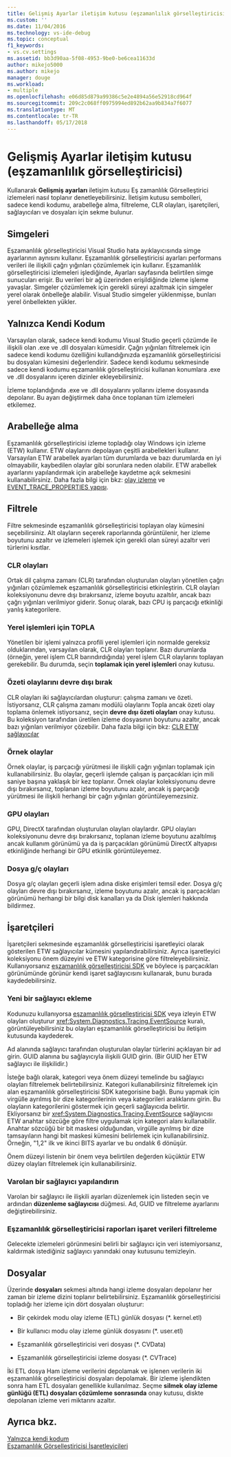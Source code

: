 ```yaml
---
title: Gelişmiş Ayarlar iletişim kutusu (eşzamanlılık görselleştiricisi) | Microsoft Docs
ms.custom: ''
ms.date: 11/04/2016
ms.technology: vs-ide-debug
ms.topic: conceptual
f1_keywords:
- vs.cv.settings
ms.assetid: bb3d90aa-5f08-4953-9be0-be6cea11633d
author: mikejo5000
ms.author: mikejo
manager: douge
ms.workload:
- multiple
ms.openlocfilehash: e06d85d879a99386c5e2e4894a56e52918cd964f
ms.sourcegitcommit: 209c2c068ff0975994ed892b62aa9b834a7f6077
ms.translationtype: MT
ms.contentlocale: tr-TR
ms.lasthandoff: 05/17/2018
---
```

# <a name="advanced-settings-dialog-box-concurrency-visualizer"></a>Gelişmiş Ayarlar iletişim kutusu (eşzamanlılık görselleştiricisi)
Kullanarak **Gelişmiş ayarları** iletişim kutusu Eş zamanlılık Görselleştirici izlemeleri nasıl toplanır denetleyebilirsiniz.  İletişim kutusu sembolleri, sadece kendi kodumu, arabelleğe alma, filtreleme, CLR olayları, işaretçileri, sağlayıcıları ve dosyaları için sekme bulunur.  
  
## <a name="symbols"></a>Simgeleri  
 Eşzamanlılık görselleştiricisi Visual Studio hata ayıklayıcısında simge ayarlarının aynısını kullanır. Eşzamanlılık görselleştiricisi ayarları performans verileri ile ilişkili çağrı yığınları çözümlemek için kullanır.  Eşzamanlılık görselleştiricisi izlemeleri işlediğinde, Ayarları sayfasında belirtilen simge sunucuları erişir.  Bu verileri bir ağ üzerinden erişildiğinde izleme işleme yavaşlar.  Simgeler çözümlemek için gerekli süreyi azaltmak için simgeler yerel olarak önbelleğe alabilir. Visual Studio simgeler yüklenmişse, bunları yerel önbellekten yükler.  
  
## <a name="just-my-code"></a>Yalnızca Kendi Kodum  
 Varsayılan olarak, sadece kendi kodumu Visual Studio geçerli çözümde ile ilişkili olan .exe ve .dll dosyaları kümesidir. Çağrı yığınları filtrelemek için sadece kendi kodumu özelliğini kullandığınızda eşzamanlılık görselleştiricisi bu dosyaları kümesini değerlendirir. Sadece kendi kodumu sekmesinde sadece kendi kodumu eşzamanlılık görselleştiricisi kullanan konumlara .exe ve .dll dosyalarını içeren dizinler ekleyebilirsiniz.  
  
 İzleme toplandığında .exe ve .dll dosyalarını yollarını izleme dosyasında depolanır.  Bu ayarı değiştirmek daha önce toplanan tüm izlemeleri etkilemez.  
  
## <a name="buffering"></a>Arabelleğe alma  
 Eşzamanlılık görselleştiricisi izleme topladığı olay Windows için izleme (ETW) kullanır.  ETW olaylarını depolayan çeşitli arabellekleri kullanır.  Varsayılan ETW arabellek ayarları tüm durumlarda ve bazı durumlarda en iyi olmayabilir, kaybedilen olaylar gibi sorunlara neden olabilir.  ETW arabellek ayarlarını yapılandırmak için arabelleğe kaydetme açık sekmesini kullanabilirsiniz. Daha fazla bilgi için bkz: [olay izleme](http://go.microsoft.com/fwlink/?LinkId=234579) ve [EVENT_TRACE_PROPERTIES yapısı](http://go.microsoft.com/fwlink/?LinkId=234580).  
  
## <a name="filter"></a>Filtrele  
 Filtre sekmesinde eşzamanlılık görselleştiricisi toplayan olay kümesini seçebilirsiniz. Alt olayların seçerek raporlarında görüntülenir, her izleme boyutunu azaltır ve izlemeleri işlemek için gerekli olan süreyi azaltır veri türlerini kısıtlar.  
  
### <a name="clr-events"></a>CLR olayları  
 Ortak dil çalışma zamanı (CLR) tarafından oluşturulan olayları yönetilen çağrı yığınları çözümlemek eşzamanlılık görselleştiricisi etkinleştirin.  CLR olayları koleksiyonunu devre dışı bırakırsanız, izleme boyutu azaltılır, ancak bazı çağrı yığınları verilmiyor giderir.  Sonuç olarak, bazı CPU iş parçacığı etkinliği yanlış kategorilere.  
  
### <a name="collect-for-native-processes"></a>Yerel işlemleri için TOPLA  
 Yönetilen bir işlemi yalnızca profili yerel işlemleri için normalde gereksiz olduklarından, varsayılan olarak, CLR olayları toplanır.  Bazı durumlarda (örneğin, yerel işlem CLR barındırdığında) yerel işlem CLR olaylarını toplayan gerekebilir.  Bu durumda, seçin **toplamak için yerel işlemleri** onay kutusu.  
  
### <a name="disable-rundown-events"></a>Özeti olaylarını devre dışı bırak  
 CLR olayları iki sağlayıcılardan oluşturur: çalışma zamanı ve özeti.  İstiyorsanız, CLR çalışma zamanı modülü olaylarını Topla ancak özeti olay toplama önlemek istiyorsanız, seçin **devre dışı özeti olayları** onay kutusu.  Bu koleksiyon tarafından üretilen izleme dosyasının boyutunu azaltır, ancak bazı yığınları verilmiyor çözebilir. Daha fazla bilgi için bkz: [CLR ETW sağlayıcılar](/dotnet/framework/performance/clr-etw-providers)  
  
### <a name="sample-events"></a>Örnek olaylar  
 Örnek olaylar, iş parçacığı yürütmesi ile ilişkili çağrı yığınları toplamak için kullanabilirsiniz. Bu olaylar, geçerli işlemde çalışan iş parçacıkları için mili saniye başına yaklaşık bir kez toplanır. Örnek olaylar koleksiyonunu devre dışı bırakırsanız, toplanan izleme boyutunu azalır, ancak iş parçacığı yürütmesi ile ilişkili herhangi bir çağrı yığınları görüntüleyemezsiniz.  
  
### <a name="gpu-events"></a>GPU olayları  
 GPU, DirectX tarafından oluşturulan olayları olaylardır. GPU olayları koleksiyonunu devre dışı bırakırsanız, toplanan izleme boyutunu azaltılmış ancak kullanım görünümü ya da iş parçacıkları görünümü DirectX altyapısı etkinliğinde herhangi bir GPU etkinlik görüntüleyemez.  
  
### <a name="file-io-events"></a>Dosya g/ç olayları  
 Dosya g/ç olayları geçerli işlem adına diske erişimleri temsil eder.  Dosya g/ç olayları devre dışı bırakırsanız, izleme boyutunu azalır, ancak iş parçacıkları görünümü herhangi bir bilgi disk kanalları ya da Disk işlemleri hakkında bildirmez.  
  
## <a name="markers"></a>İşaretçileri  
 İşaretçileri sekmesinde eşzamanlılık görselleştiricisi işaretleyici olarak gösterilen ETW sağlayıcılar kümesini yapılandırabilirsiniz.  Ayrıca işaretleyici koleksiyonu önem düzeyini ve ETW kategorisine göre filtreleyebilirsiniz.  Kullanıyorsanız [eşzamanlılık görselleştiricisi SDK](../profiling/concurrency-visualizer-sdk.md) ve böylece iş parçacıkları görünümünde görünür kendi işaret sağlayıcısını kullanarak, bunu burada kaydedebilirsiniz.  
  
### <a name="adding-a-new-provider"></a>Yeni bir sağlayıcı ekleme  
 Kodunuzu kullanıyorsa [eşzamanlılık görselleştiricisi SDK](../profiling/concurrency-visualizer-sdk.md) veya izleyin ETW olayları oluşturur <xref:System.Diagnostics.Tracing.EventSource> kuralı, görüntüleyebilirsiniz bu olayları eşzamanlılık görselleştiricisi bu iletişim kutusunda kaydederek.  
  
 Ad alanında sağlayıcı tarafından oluşturulan olaylar türlerini açıklayan bir ad girin.  GUID alanına bu sağlayıcıyla ilişkili GUID girin. (Bir GUID her ETW sağlayıcı ile ilişkilidir.)  
  
 İsteğe bağlı olarak, kategori veya önem düzeyi temelinde bu sağlayıcı olayları filtrelemek belirtebilirsiniz.  Kategori kullanabilirsiniz filtrelemek için alan eşzamanlılık görselleştiricisi SDK kategorisine bağlı.  Bunu yapmak için virgülle ayrılmış bir dize kategorilerinin veya kategorileri aralıklarını girin.  Bu olayların kategorilerini göstermek için geçerli sağlayıcıda belirtir.  Ekliyorsanız bir <xref:System.Diagnostics.Tracing.EventSource> sağlayıcısı ETW anahtar sözcüğe göre filtre uygulamak için kategori alanı kullanabilir.  Anahtar sözcüğü bir bit maskesi olduğundan, virgülle ayrılmış bir dize tamsayıların hangi bit maskesi kümesini belirlemek için kullanabilirsiniz. Örneğin, "1,2" ilk ve ikinci BITS ayarlar ve bu ondalık 6 dönüşür.  
  
 Önem düzeyi listenin bir önem veya belirtilen değerden küçüktür ETW düzey olayları filtrelemek için kullanabilirsiniz.  
  
### <a name="configure-an-existing-provider"></a>Varolan bir sağlayıcı yapılandırın  
 Varolan bir sağlayıcı ile ilişkili ayarları düzenlemek için listeden seçin ve ardından **düzenleme sağlayıcısı** düğmesi.  Ad, GUID ve filtreleme ayarlarını değiştirebilirsiniz.  
  
### <a name="filter-marker-data-out-of-concurrency-visualizer-reports"></a>Eşzamanlılık görselleştiricisi raporları işaret verileri filtreleme  
 Gelecekte izlemeleri görünmesini belirli bir sağlayıcı için veri istemiyorsanız, kaldırmak istediğiniz sağlayıcı yanındaki onay kutusunu temizleyin.  
  
## <a name="files"></a>Dosyalar  
 Üzerinde **dosyaları** sekmesi altında hangi izleme dosyaları depolanır her zaman bir izleme dizini toplanır belirtebilirsiniz.  Eşzamanlılık görselleştiricisi topladığı her izleme için dört dosyaları oluşturur:  
  
-   Bir çekirdek modu olay izleme (ETL) günlük dosyası (*. kernel.etl)  
  
-   Bir kullanıcı modu olay izleme günlük dosyasını (*. user.etl)  
  
-   Eşzamanlılık görselleştiricisi veri dosyası (*. CVData)  
  
-   Eşzamanlılık görselleştiricisi izleme dosyası (*. CVTrace)  
  
 İki ETL dosya Ham izleme verilerini depolamak ve işlenen verilerin iki eşzamanlılık görselleştiricisi dosyaları depolamak.  Bir izleme işlendikten sonra ham ETL dosyaları genellikle kullanılmaz.  Seçme **silmek olay izleme günlüğü (ETL) dosyaları çözümleme sonrasında** onay kutusu, diskte depolanan izleme veri miktarını azaltır.  
  
## <a name="see-also"></a>Ayrıca bkz.  
 [Yalnızca kendi kodum](../profiling/just-my-code-threads-view.md)   
 [Eşzamanlılık Görselleştiricisi İşaretleyicileri](../profiling/concurrency-visualizer-markers.md)
